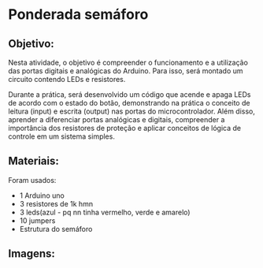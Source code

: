 # Ponderada semáforo
## Objetivo:
Nesta atividade, o objetivo é compreender o funcionamento e a utilização das portas digitais e analógicas do Arduino. Para isso, será montado um circuito contendo LEDs e resistores.

Durante a prática, será desenvolvido um código que acende e apaga LEDs de acordo com o estado do botão, demonstrando na prática o conceito de leitura (input) e escrita (output) nas portas do microcontrolador. Além disso, aprender a diferenciar portas analógicas e digitais, compreender a importância dos resistores de proteção e aplicar conceitos de lógica de controle em um sistema simples.


## Materiais:
Foram usados:
- 1 Arduino uno
- 3 resistores de 1k hmn
- 3 leds(azul - pq nn tinha vermelho, verde e amarelo)
- 10 jumpers
- Estrutura do semáforo



## Imagens:
